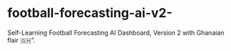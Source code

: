 # football-forecasting-ai-v2-
Self-Learning Football Forecasting AI Dashboard, Version 2 with Ghanaian flair 🇬🇭”.
